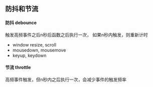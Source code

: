 ## 防抖和节流

#### 防抖 debounce 
触发高频事件之后n秒后函数之后执行一次， 如果n秒内触发，则重新计时
- window resize, scroll
- mousedown, mousemove
- keyup, keydown

#### 节流 throttle
高频事件触发，但n秒内之后执行一次，会减少事件的触发频率